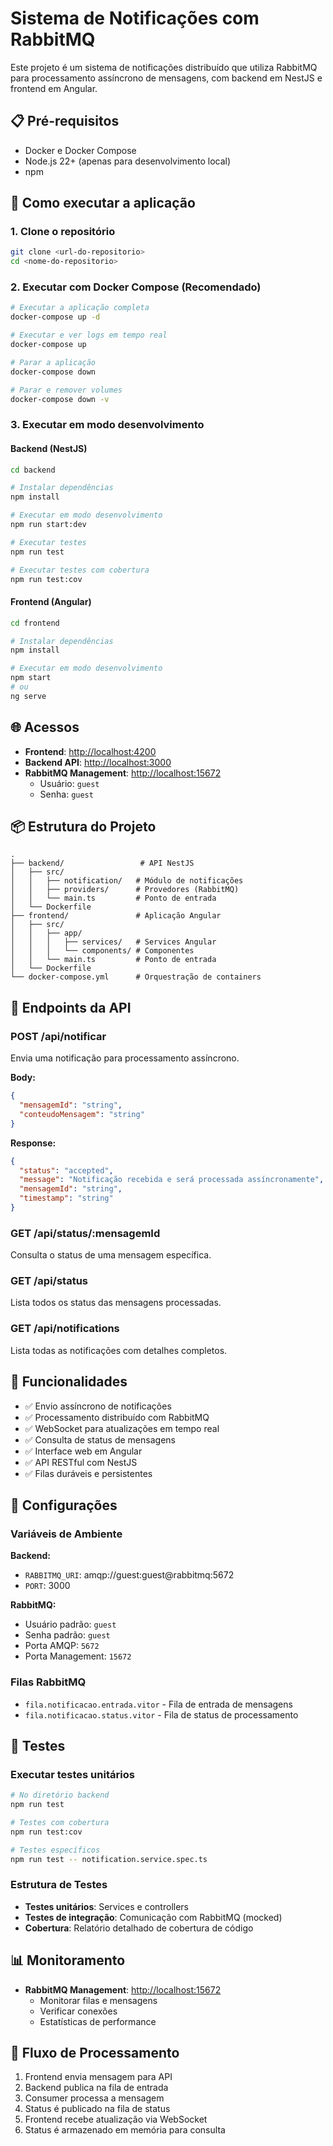 # Sistema de Notificações com RabbitMQ

Este projeto é um sistema de notificações distribuído que utiliza RabbitMQ para processamento assíncrono de mensagens, com backend em NestJS e frontend em Angular.

## 📋 Pré-requisitos

- Docker e Docker Compose
- Node.js 22+ (apenas para desenvolvimento local)
- npm

## 🚀 Como executar a aplicação

### 1. Clone o repositório

```bash
git clone <url-do-repositorio>
cd <nome-do-repositorio>
```

### 2. Executar com Docker Compose (Recomendado)

```bash
# Executar a aplicação completa
docker-compose up -d

# Executar e ver logs em tempo real
docker-compose up

# Parar a aplicação
docker-compose down

# Parar e remover volumes
docker-compose down -v
```

### 3. Executar em modo desenvolvimento

#### Backend (NestJS)

```bash
cd backend

# Instalar dependências
npm install

# Executar em modo desenvolvimento
npm run start:dev

# Executar testes
npm run test

# Executar testes com cobertura
npm run test:cov
```

#### Frontend (Angular)

```bash
cd frontend

# Instalar dependências
npm install

# Executar em modo desenvolvimento
npm start
# ou
ng serve
```

## 🌐 Acessos

- **Frontend**: <http://localhost:4200>
- **Backend API**: <http://localhost:3000>
- **RabbitMQ Management**: <http://localhost:15672>
  - Usuário: `guest`
  - Senha: `guest`

## 📦 Estrutura do Projeto

```
.
├── backend/                 # API NestJS
│   ├── src/
│   │   ├── notification/   # Módulo de notificações
│   │   ├── providers/      # Provedores (RabbitMQ)
│   │   └── main.ts         # Ponto de entrada
│   └── Dockerfile
├── frontend/               # Aplicação Angular
│   ├── src/
│   │   ├── app/
│   │   │   ├── services/   # Services Angular
│   │   │   └── components/ # Componentes
│   │   └── main.ts         # Ponto de entrada
│   └── Dockerfile
└── docker-compose.yml      # Orquestração de containers
```

## 🔌 Endpoints da API

### POST /api/notificar

Envia uma notificação para processamento assíncrono.

**Body:**

```json
{
  "mensagemId": "string",
  "conteudoMensagem": "string"
}
```

**Response:**

```json
{
  "status": "accepted",
  "message": "Notificação recebida e será processada assíncronamente",
  "mensagemId": "string",
  "timestamp": "string"
}
```

### GET /api/status/:mensagemId

Consulta o status de uma mensagem específica.

### GET /api/status

Lista todos os status das mensagens processadas.

### GET /api/notifications

Lista todas as notificações com detalhes completos.

## 🎯 Funcionalidades

- ✅ Envio assíncrono de notificações
- ✅ Processamento distribuído com RabbitMQ
- ✅ WebSocket para atualizações em tempo real
- ✅ Consulta de status de mensagens
- ✅ Interface web em Angular
- ✅ API RESTful com NestJS
- ✅ Filas duráveis e persistentes

## 🔧 Configurações

### Variáveis de Ambiente

**Backend:**

- `RABBITMQ_URI`: amqp://guest:guest@rabbitmq:5672
- `PORT`: 3000

**RabbitMQ:**

- Usuário padrão: `guest`
- Senha padrão: `guest`
- Porta AMQP: `5672`
- Porta Management: `15672`

### Filas RabbitMQ

- `fila.notificacao.entrada.vitor` - Fila de entrada de mensagens
- `fila.notificacao.status.vitor` - Fila de status de processamento

## 🧪 Testes

### Executar testes unitários

```bash
# No diretório backend
npm run test

# Testes com cobertura
npm run test:cov

# Testes específicos
npm run test -- notification.service.spec.ts
```

### Estrutura de Testes

- **Testes unitários**: Services e controllers
- **Testes de integração**: Comunicação com RabbitMQ (mocked)
- **Cobertura**: Relatório detalhado de cobertura de código

## 📊 Monitoramento

- **RabbitMQ Management**: <http://localhost:15672>
  - Monitorar filas e mensagens
  - Verificar conexões
  - Estatísticas de performance

## 🔄 Fluxo de Processamento

1. Frontend envia mensagem para API
2. Backend publica na fila de entrada
3. Consumer processa a mensagem
4. Status é publicado na fila de status
5. Frontend recebe atualização via WebSocket
6. Status é armazenado em memória para consulta
